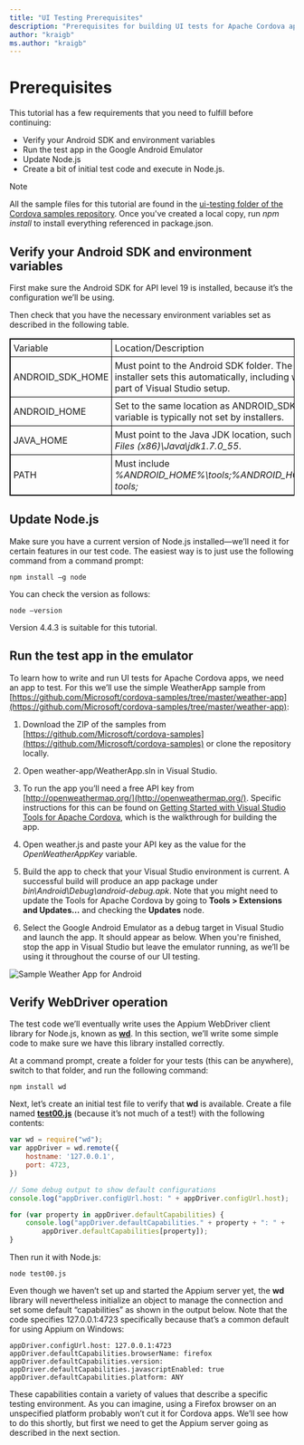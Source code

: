 ```yaml
--- 
title: "UI Testing Prerequisites"
description: "Prerequisites for building UI tests for Apache Cordova apps, using Appium."
author: "kraigb"
ms.author: "kraigb"
--- 
```


# Prerequisites

This tutorial has a few requirements that you need to fulfill before continuing:

- Verify your Android SDK and environment variables
- Run the test app in the Google Android Emulator
- Update Node.js
- Create a bit of initial test code and execute in Node.js.

> [!NOTE]
> All the sample files for this tutorial are found in the [ui-testing folder of the Cordova samples repository](https://github.com/Microsoft/cordova-samples/tree/master/ui-testing). Once you've created a local copy, run *npm install* to install everything referenced in package.json.

## Verify your Android SDK and environment variables

First make sure the Android SDK for API level 19 is installed, because it’s the configuration we’ll be using.

Then check that you have the necessary environment variables set as described in the following table.

<style>
    table, th, td {
        border: 1px solid black;
        border-collapse: collapse;
    }
    th, td {
        padding: 5px;
    }
</style>
<table>
<thead>
<tr>
<td>Variable</td><td>Location/Description</td>
</tr>
</thead>
<tbody>
<tr>
<td>ANDROID_SDK_HOME</td><td>Must point to the Android SDK folder. The Android SDK installer sets this automatically, including when it’s run as part of Visual Studio setup.</td>
</tr>
<tr>
<td>ANDROID_HOME</td><td>Set to the same location as ANDROID_SDK_HOME. This variable is typically not set by installers.</td>
</tr>
<tr>
<td>JAVA_HOME</td><td>Must point to the Java JDK location, such as <em>C:\Program Files (x86)\Java\jdk1.7.0_55</em>.</td>
</tr>
<tr>
<td>PATH</td><td>Must include <em>%ANDROID_HOME%\tools;%ANDROID_HOME%\platform-tools;</em></td>
</tr>
<tbody>
</table>

## Update Node.js

Make sure you have a current version of Node.js installed—we’ll need it for certain features in our test code. The easiest way is to just use the following command from a command prompt:

```console
npm install –g node
```

You can check the version as follows:

```console
node –version
```

Version 4.4.3 is suitable for this tutorial.

## Run the test app in the emulator

To learn how to write and run UI tests for Apache Cordova apps, we need an app to test. For this we’ll use the simple WeatherApp sample from [https://github.com/Microsoft/cordova-samples/tree/master/weather-app](https://github.com/Microsoft/cordova-samples/tree/master/weather-app):

1. Download the ZIP of the samples from [https://github.com/Microsoft/cordova-samples](https://github.com/Microsoft/cordova-samples) or clone the repository locally.

2. Open weather-app/WeatherApp.sln in Visual Studio.

3. To run the app you’ll need a free API key from [http://openweathermap.org/](http://openweathermap.org/). Specific instructions for this can be found on [Getting Started with Visual Studio Tools for Apache Cordova](../first-steps/build-your-first-app.md), which is the walkthrough for building the app.

4. Open weather.js and paste your API key as the value for the *OpenWeatherAppKey* variable.

5. Build the app to check that your Visual Studio environment is current. A successful build will produce an app package under *bin\Android\Debug\android-debug.apk*. Note that you might need to update the Tools for Apache Cordova by going to **Tools > Extensions and Updates…** and checking the **Updates** node.

6. Select the Google Android Emulator as a debug target in Visual Studio and launch the app. It should appear as below. When you're finished, stop the app in Visual Studio but leave the emulator running, as we’ll be using it throughout the course of our UI testing.

![Sample Weather App for Android](media/prereqs/01-weather-app.png)

## Verify WebDriver operation

The test code we’ll eventually write uses the Appium WebDriver client library for Node.js, known as **[wd](https://github.com/admc/wd)**. In this section, we’ll write some simple code to make sure we have this library installed correctly.

At a command prompt, create a folder for your tests (this can be anywhere), switch to that folder, and run the following command:

```console
npm install wd
```

Next, let’s create an initial test file to verify that **wd** is available. Create a file named [**test00.js**](https://github.com/Microsoft/cordova-samples/blob/master/ui-testing/test00.js) (because it’s not much of a test!) with the following contents:

```javascript
var wd = require("wd");
var appDriver = wd.remote({
    hostname: '127.0.0.1',
    port: 4723,
})

// Some debug output to show default configurations
console.log("appDriver.configUrl.host: " + appDriver.configUrl.host);

for (var property in appDriver.defaultCapabilities) {
    console.log("appDriver.defaultCapabilities." + property + ": " +
        appDriver.defaultCapabilities[property]);
}
```

Then run it with Node.js:

```console
node test00.js
```

Even though we haven’t set up and started the Appium server yet, the **wd** library will nevertheless initialize an object to manage the connection and set some default “capabilities” as shown in the output below. Note that the code specifies 127.0.0.1:4723 specifically because that’s a common default for using Appium on Windows:

```output
appDriver.configUrl.host: 127.0.0.1:4723
appDriver.defaultCapabilities.browserName: firefox
appDriver.defaultCapabilities.version:
appDriver.defaultCapabilities.javascriptEnabled: true
appDriver.defaultCapabilities.platform: ANY
```

These capabilities contain a variety of values that describe a specific testing environment. As you can imagine, using a Firefox browser on an unspecified platform probably won’t cut it for Cordova apps. We’ll see how to do this shortly, but first we need to get the Appium server going as described in the next section.
